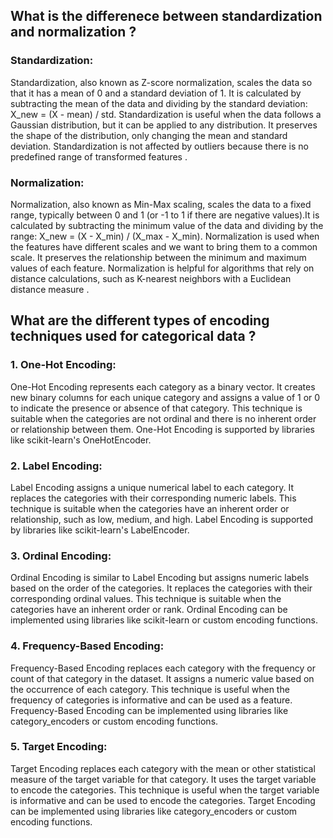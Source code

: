 


## What is the differenece between standardization and normalization ?

### Standardization:

Standardization, also known as Z-score normalization, scales the data so that it has a mean of 0 and a standard deviation of 1.
It is calculated by subtracting the mean of the data and dividing by the standard deviation: X_new = (X - mean) / std.
Standardization is useful when the data follows a Gaussian distribution, but it can be applied to any distribution.
It preserves the shape of the distribution, only changing the mean and standard deviation.
Standardization is not affected by outliers because there is no predefined range of transformed features .

### Normalization:

Normalization, also known as Min-Max scaling, scales the data to a fixed range, typically between 0 and 1 (or -1 to 1 if there are negative values).It is calculated by subtracting the minimum value of the data and dividing by the range: X_new = (X - X_min) / (X_max - X_min).
Normalization is used when the features have different scales and we want to bring them to a common scale.
It preserves the relationship between the minimum and maximum values of each feature.
Normalization is helpful for algorithms that rely on distance calculations, such as K-nearest neighbors with a Euclidean distance measure .


## What are the different types of encoding techniques used for categorical data ?
### 1. One-Hot Encoding:

One-Hot Encoding represents each category as a binary vector.
It creates new binary columns for each unique category and assigns a value of 1 or 0 to indicate the presence or absence of that category.
This technique is suitable when the categories are not ordinal and there is no inherent order or relationship between them.
One-Hot Encoding is supported by libraries like scikit-learn's OneHotEncoder.
### 2. Label Encoding:

Label Encoding assigns a unique numerical label to each category.
It replaces the categories with their corresponding numeric labels.
This technique is suitable when the categories have an inherent order or relationship, such as low, medium, and high.
Label Encoding is supported by libraries like scikit-learn's LabelEncoder.
### 3. Ordinal Encoding:

Ordinal Encoding is similar to Label Encoding but assigns numeric labels based on the order of the categories.
It replaces the categories with their corresponding ordinal values.
This technique is suitable when the categories have an inherent order or rank.
Ordinal Encoding can be implemented using libraries like scikit-learn or custom encoding functions.
### 4. Frequency-Based Encoding:

Frequency-Based Encoding replaces each category with the frequency or count of that category in the dataset.
It assigns a numeric value based on the occurrence of each category.
This technique is useful when the frequency of categories is informative and can be used as a feature.
Frequency-Based Encoding can be implemented using libraries like category_encoders or custom encoding functions.

### 5. Target Encoding:
Target Encoding replaces each category with the mean or other statistical measure of the target variable for that category.
It uses the target variable to encode the categories.
This technique is useful when the target variable is informative and can be used to encode the categories.
Target Encoding can be implemented using libraries like category_encoders or custom encoding functions.